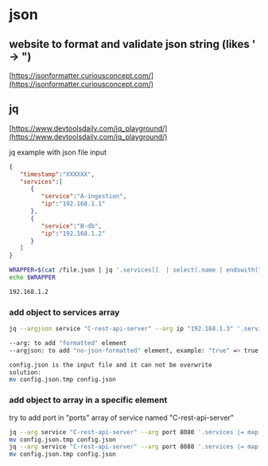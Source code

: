 # json
## website to format and validate json string (likes ' -> ")
[https://jsonformatter.curiousconcept.com/](https://jsonformatter.curiousconcept.com/)
## jq
[https://www.devtoolsdaily.com/jq_playground/](https://www.devtoolsdaily.com/jq_playground/)

jq example with json file input
```json
{
   "timestamp":"XXXXXX",
   "services":[
      {
         "service":"A-ingestion",
         "ip":"192.168.1.1"
      },
      {
         "service":"B-db",
         "ip":"192.168.1.2"
      }
   ]
}
```
```bash
WRAPPER=$(cat /file.json | jq '.services[]  | select(.name | endswith("-db"))  | .ip')
echo $WRAPPER

192.168.1.2
```
### add object to services array
```bash
jq --argjson service "C-rest-api-server" --arg ip "192.168.1.3" '.services += [{service: $service, ip: $ip, ports:[]}]' config.json > config.json.tmp 

--arg: to add "formatted" element
--argjson: to add "no-json-formatted" element, example: "true" => true (json-like)

config.json is the input file and it can not be overwrite
solution:
mv config.json.tmp config.json
```
### add object to array in a specific element
try to add port in "ports" array of service named "C-rest-api-server"
```bash
jq --arg service "C-rest-api-server" --arg port 8080 '.services |= map(select(.service="$service").ports |= . + [$port])' config.json > config.json.tmp
mv config.json.tmp config.json
jq --arg service "C-rest-api-server" --arg port 8088 '.services |= map(select(.service="$service").ports |= . + [$port])' config.json > config.json.tmp
mv config.json.tmp config.json
```
